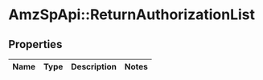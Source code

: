 # AmzSpApi::ReturnAuthorizationList

## Properties
Name | Type | Description | Notes
------------ | ------------- | ------------- | -------------

